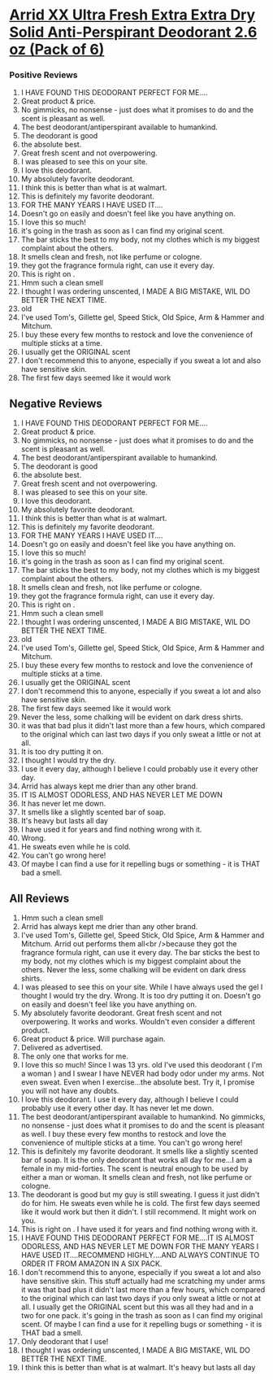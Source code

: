 # [Arrid XX Ultra Fresh Extra Extra Dry Solid Anti-Perspirant Deodorant 2.6 oz (Pack of 6)](https://products.checkmycream.com/products/Arrid-XX-Ultra-Fresh-Extra-Extra-Dry-Solid-Anti-Perspirant-Deodorant-2.6-oz-(Pack-of-6).html)

### Positive Reviews

<ol>
      <li>I HAVE FOUND THIS DEODORANT PERFECT FOR ME....</li>
      <li>Great product &amp; price.  </li>
      <li>No gimmicks, no nonsense - just does what it promises to do and the scent is pleasant as well.  </li>
      <li>The best deodorant/antiperspirant available to humankind.  </li>
      <li>The deodorant is good</li>
      <li>the absolute best.</li>
      <li>Great fresh scent and not overpowering.</li>
      <li>I was pleased to see this on your site.  </li>
      <li>I love this deodorant.  </li>
      <li>My absolutely favorite deodorant.</li>
      <li>I think this is better than what is at walmart.</li>
      <li>This is definitely my favorite deodorant.  </li>
      <li>FOR THE MANY YEARS I HAVE USED IT....</li>
      <li>Doesn&#x27;t go on easily and doesn&#x27;t feel like you have anything on.</li>
      <li>I love this so much!</li>
      <li>it&#x27;s going in the trash as soon as I can find my original scent.</li>
      <li>The bar sticks the best to my body, not my clothes which is my biggest complaint about the others.</li>
      <li>It smells clean and fresh, not like perfume or cologne.</li>
      <li>they got the fragrance formula right, can use it every day.</li>
      <li>This is right on .</li>
      <li>Hmm such a clean smell</li>
      <li>I thought I was ordering unscented, I MADE A BIG MISTAKE, WIL DO BETTER THE NEXT TIME.</li>
      <li>old</li>
      <li>I&#x27;ve used Tom&#x27;s, Gillette gel, Speed Stick, Old Spice, Arm &amp; Hammer and Mitchum.</li>
      <li>I buy these every few months to restock and love the convenience of multiple sticks at a time.  </li>
      <li>I usually get the ORIGINAL scent</li>
      <li>I don&#x27;t recommend this to anyone, especially if you sweat a lot and also have sensitive skin.</li>
      <li>The first few days seemed like it would work</li>
</ol>


<h2>Negative Reviews</h2>
<ol>
<li> I HAVE FOUND THIS DEODORANT PERFECT FOR ME....</li>
<li> Great product &amp; price.  </li>
<li> No gimmicks, no nonsense - just does what it promises to do and the scent is pleasant as well.  </li>
<li> The best deodorant/antiperspirant available to humankind.  </li>
<li> The deodorant is good</li>
<li> the absolute best.</li>
<li> Great fresh scent and not overpowering.</li>
<li> I was pleased to see this on your site.  </li>
<li> I love this deodorant.  </li>
<li> My absolutely favorite deodorant.</li>
<li> I think this is better than what is at walmart.</li>
<li> This is definitely my favorite deodorant.  </li>
<li> FOR THE MANY YEARS I HAVE USED IT....</li>
<li> Doesn&#x27;t go on easily and doesn&#x27;t feel like you have anything on.</li>
<li> I love this so much!</li>
<li> it&#x27;s going in the trash as soon as I can find my original scent.</li>
<li> The bar sticks the best to my body, not my clothes which is my biggest complaint about the others.</li>
<li> It smells clean and fresh, not like perfume or cologne.</li>
<li> they got the fragrance formula right, can use it every day.</li>
<li> This is right on .</li>
<li> Hmm such a clean smell</li>
<li> I thought I was ordering unscented, I MADE A BIG MISTAKE, WIL DO BETTER THE NEXT TIME.</li>
<li> old</li>
<li> I&#x27;ve used Tom&#x27;s, Gillette gel, Speed Stick, Old Spice, Arm &amp; Hammer and Mitchum.</li>
<li> I buy these every few months to restock and love the convenience of multiple sticks at a time.  </li>
<li> I usually get the ORIGINAL scent</li>
<li> I don&#x27;t recommend this to anyone, especially if you sweat a lot and also have sensitive skin.</li>
<li> The first few days seemed like it would work</li>
<li> Never the less, some chalking will be evident on dark dress shirts.</li>
<li> it was that bad plus it didn&#x27;t last more than a few hours, which compared to the original which can last two days if you only sweat a little or not at all.  </li>
<li> It is too dry putting it on.  </li>
<li> I thought I would try the dry.  </li>
<li> I use it every day, although I believe I could probably use it every other day.  </li>
<li> Arrid has always kept me drier than any other brand.</li>
<li> IT IS ALMOST ODORLESS, AND HAS NEVER LET ME DOWN  </li>
<li> It has never let me down.</li>
<li> It smells like a slightly scented bar of soap.</li>
<li> It&#x27;s heavy but lasts all day</li>
<li> I have used it for years and find nothing wrong with it.</li>
<li> Wrong.  </li>
<li> He sweats even while he is cold.</li>
<li> You can&#x27;t go wrong here!</li>
<li> Of maybe I can find a use for it repelling bugs or something - it is THAT bad a smell.</li>
</ol>

<h2>All Reviews</h2>

<ol>
    <li> Hmm such a clean smell</li>
    <li> Arrid has always kept me drier than any other brand.</li>
    <li> I&#x27;ve used Tom&#x27;s, Gillette gel, Speed Stick, Old Spice, Arm &amp; Hammer and Mitchum. Arrid out performs them all&lt;br /&gt;because they got the fragrance formula right, can use it every day. The bar sticks the best to my body, not my clothes which is my biggest complaint about the others. Never the less, some chalking will be evident on dark dress shirts.</li>
    <li> I was pleased to see this on your site.  While I have always used the gel  I thought I would try the dry.  Wrong.  It is too dry putting it on.  Doesn&#x27;t go on easily and doesn&#x27;t feel like you have anything on.</li>
    <li> My absolutely favorite deodorant. Great fresh scent and not overpowering. It works and works. Wouldn&#x27;t even consider a different product.</li>
    <li> Great product &amp; price.  Will purchase again.</li>
    <li> Delivered as advertised.</li>
    <li> The only one that works for me.</li>
    <li> I love this so much! Since I was 13 yrs. old I&#x27;ve used this deodorant ( I&#x27;m a woman ) and I swear I have NEVER had body odor under my arms. Not even sweat. Even when I exercise...the absolute best. Try it,  I promise you will not have any doubts.</li>
    <li> I love this deodorant.  I use it every day, although I believe I could probably use it every other day.  It has never let me down.</li>
    <li> The best deodorant/antiperspirant available to humankind.  No gimmicks, no nonsense - just does what it promises to do and the scent is pleasant as well.  I buy these every few months to restock and love the convenience of multiple sticks at a time.  You can&#x27;t go wrong here!</li>
    <li> This is definitely my favorite deodorant.  It smells like a slightly scented bar of soap. It is the only deodorant that works all day for me...I am a female in my mid-forties. The scent is neutral enough to be used by either a man or woman. It smells clean and fresh, not like perfume or cologne.</li>
    <li> The deodorant is good but my guy is still sweating. I guess it just didn&#x27;t do for him. He sweats even while he is cold. The first few days seemed like it would work but then it didn&#x27;t. I still recommend.  It might work on you.</li>
    <li> This is right on . I have used it for years and find nothing wrong with it.</li>
    <li> I HAVE FOUND THIS DEODORANT PERFECT FOR ME....IT IS ALMOST ODORLESS, AND HAS NEVER LET ME DOWN  FOR THE MANY YEARS I HAVE USED IT....RECOMMEND HIGHLY....AND ALWAYS CONTINUE TO ORDER IT FROM AMAZON IN A SIX PACK.</li>
    <li> I don&#x27;t recommend this to anyone, especially if you sweat a lot and also have sensitive skin. This stuff actually had me scratching my under arms it was that bad plus it didn&#x27;t last more than a few hours, which compared to the original which can last two days if you only sweat a little or not at all.  I usually get the ORIGINAL scent but this was all they had and in a two for one pack. it&#x27;s going in the trash as soon as I can find my original scent. Of maybe I can find a use for it repelling bugs or something - it is THAT bad a smell.</li>
    <li> Only deodorant that I use!</li>
    <li> I thought I was ordering unscented, I MADE A BIG MISTAKE, WIL DO BETTER THE NEXT TIME.</li>
    <li> I think this is better than what is at walmart. It&#x27;s heavy but lasts all day</li>
</ol>




